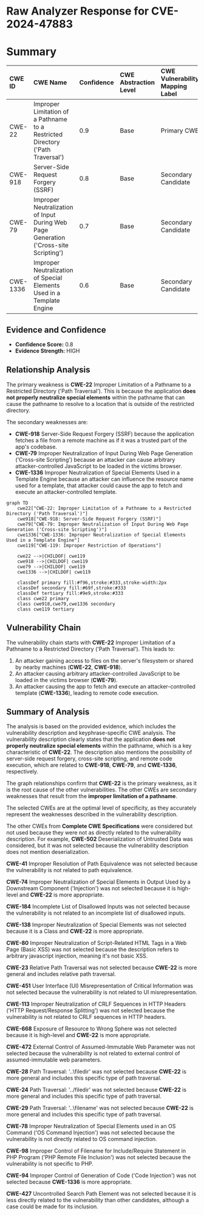 # Raw Analyzer Response for CVE-2024-47883

# Summary

| CWE ID  | CWE Name                                                                                | Confidence | CWE Abstraction Level | CWE Vulnerability Mapping Label | CWE-Vulnerability Mapping Notes |
| :------- | :--------------------------------------------------------------------------------------- | :--------- | :---------------------- | :------------------------------ | :------------------------------ |
| CWE-22   | Improper Limitation of a Pathname to a Restricted Directory ('Path Traversal')         | 0.9        | Base                    | Primary CWE                    | Allowed                       |
| CWE-918  | Server-Side Request Forgery (SSRF)                                                      | 0.8        | Base                    | Secondary Candidate           | Allowed                       |
| CWE-79   | Improper Neutralization of Input During Web Page Generation ('Cross-site Scripting')     | 0.7        | Base                    | Secondary Candidate           | Allowed                       |
| CWE-1336 | Improper Neutralization of Special Elements Used in a Template Engine                   | 0.6        | Base                    | Secondary Candidate           | Allowed                       |

## Evidence and Confidence

*   **Confidence Score:** 0.8
*   **Evidence Strength:** HIGH

## Relationship Analysis

The primary weakness is **CWE-22** Improper Limitation of a Pathname to a Restricted Directory ('Path Traversal'). This is because the application **does not properly neutralize special elements** within the pathname that can cause the pathname to resolve to a location that is outside of the restricted directory.

The secondary weaknesses are:

*   **CWE-918** Server-Side Request Forgery (SSRF) because the application fetches a file from a remote machine as if it was a trusted part of the app's codebase.
*   **CWE-79** Improper Neutralization of Input During Web Page Generation ('Cross-site Scripting') because an attacker can cause arbitrary attacker-controlled JavaScript to be loaded in the victims browser.
*   **CWE-1336** Improper Neutralization of Special Elements Used in a Template Engine because an attacker can influence the resource name used for a template, that attacker could cause the app to fetch and execute an attacker-controlled template.

```mermaid
graph TD
    cwe22["CWE-22: Improper Limitation of a Pathname to a Restricted Directory ('Path Traversal')"]
    cwe918["CWE-918: Server-Side Request Forgery (SSRF)"]
    cwe79["CWE-79: Improper Neutralization of Input During Web Page Generation ('Cross-site Scripting')"]
    cwe1336["CWE-1336: Improper Neutralization of Special Elements Used in a Template Engine"]
    cwe119["CWE-119: Improper Restriction of Operations"]
    
    cwe22 -->|CHILDOF| cwe119
    cwe918 -->|CHILDOF| cwe119
    cwe79 -->|CHILDOF| cwe119
    cwe1336 -->|CHILDOF| cwe119

    classDef primary fill:#f96,stroke:#333,stroke-width:2px
    classDef secondary fill:#69f,stroke:#333
    classDef tertiary fill:#9e9,stroke:#333
    class cwe22 primary
    class cwe918,cwe79,cwe1336 secondary
    class cwe119 tertiary
```

## Vulnerability Chain

The vulnerability chain starts with **CWE-22** Improper Limitation of a Pathname to a Restricted Directory ('Path Traversal'). This leads to:

1.  An attacker gaining access to files on the server's filesystem or shared by nearby machines (**CWE-22**, **CWE-918**).
2.  An attacker causing arbitrary attacker-controlled JavaScript to be loaded in the victims browser (**CWE-79**).
3.  An attacker causing the app to fetch and execute an attacker-controlled template (**CWE-1336**), leading to remote code execution.

## Summary of Analysis

The analysis is based on the provided evidence, which includes the vulnerability description and keyphrase-specific CWE analysis. The vulnerability description clearly states that the application **does not properly neutralize special elements** within the pathname, which is a key characteristic of **CWE-22**. The description also mentions the possibility of server-side request forgery, cross-site scripting, and remote code execution, which are related to **CWE-918**, **CWE-79**, and **CWE-1336**, respectively.

The graph relationships confirm that **CWE-22** is the primary weakness, as it is the root cause of the other vulnerabilities. The other CWEs are secondary weaknesses that result from the **improper limitation of a pathname**.

The selected CWEs are at the optimal level of specificity, as they accurately represent the weaknesses described in the vulnerability description.

The other CWEs from **Complete CWE Specifications** were considered but not used because they were not as directly related to the vulnerability description. For example, **CWE-502** Deserialization of Untrusted Data was considered, but it was not selected because the vulnerability description does not mention deserialization.

**CWE-41** Improper Resolution of Path Equivalence was not selected because the vulnerability is not related to path equivalence.

**CWE-74** Improper Neutralization of Special Elements in Output Used by a Downstream Component ('Injection') was not selected because it is high-level and **CWE-22** is more appropriate.

**CWE-184** Incomplete List of Disallowed Inputs was not selected because the vulnerability is not related to an incomplete list of disallowed inputs.

**CWE-138** Improper Neutralization of Special Elements was not selected because it is a Class and **CWE-22** is more appropriate.

**CWE-80** Improper Neutralization of Script-Related HTML Tags in a Web Page (Basic XSS) was not selected because the description refers to arbitrary javascript injection, meaning it's not basic XSS.

**CWE-23** Relative Path Traversal was not selected because **CWE-22** is more general and includes relative path traversal.

**CWE-451** User Interface (UI) Misrepresentation of Critical Information was not selected because the vulnerability is not related to UI misrepresentation.

**CWE-113** Improper Neutralization of CRLF Sequences in HTTP Headers ('HTTP Request/Response Splitting') was not selected because the vulnerability is not related to CRLF sequences in HTTP headers.

**CWE-668** Exposure of Resource to Wrong Sphere was not selected because it is high-level and **CWE-22** is more appropriate.

**CWE-472** External Control of Assumed-Immutable Web Parameter was not selected because the vulnerability is not related to external control of assumed-immutable web parameters.

**CWE-28** Path Traversal: '..\filedir' was not selected because **CWE-22** is more general and includes this specific type of path traversal.

**CWE-24** Path Traversal: '../filedir' was not selected because **CWE-22** is more general and includes this specific type of path traversal.

**CWE-29** Path Traversal: '\..\filename' was not selected because **CWE-22** is more general and includes this specific type of path traversal.

**CWE-78** Improper Neutralization of Special Elements used in an OS Command ('OS Command Injection') was not selected because the vulnerability is not directly related to OS command injection.

**CWE-98** Improper Control of Filename for Include/Require Statement in PHP Program ('PHP Remote File Inclusion') was not selected because the vulnerability is not specific to PHP.

**CWE-94** Improper Control of Generation of Code ('Code Injection') was not selected because **CWE-1336** is more appropriate.

**CWE-427** Uncontrolled Search Path Element was not selected because it is less directly related to the vulnerability than other candidates, although a case could be made for its inclusion.